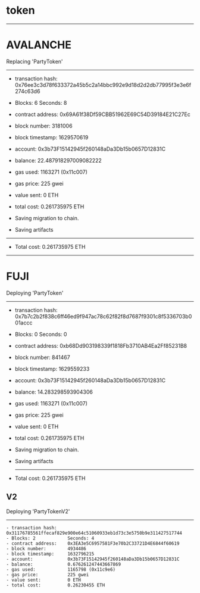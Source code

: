 # token

---

# AVALANCHE

Replacing 'PartyToken'

---

- transaction hash: 0x76ee3c3d78f633372a45b5c2a14bbc992e9d18d2d2db77995f3e3e6f274c63d6
- Blocks: 6 Seconds: 8
- contract address: 0x69A61f38Df59CBB51962E69C54D39184E21C27Ec
- block number: 3181006
- block timestamp: 1629570619
- account: 0x3b73F15142945f260148aDa3Db15b0657D12831C
- balance: 22.487918297009082222
- gas used: 1163271 (0x11c007)
- gas price: 225 gwei
- value sent: 0 ETH
- total cost: 0.261735975 ETH

- Saving migration to chain.
- Saving artifacts

---

- Total cost: 0.261735975 ETH

---

# FUJI

Deploying 'PartyToken'

---

- transaction hash: 0x7b7c2b2f838c6ff46ed9f947ac78c62f82f8d7687f9301c8f5336703b001accc
- Blocks: 0 Seconds: 0
- contract address: 0xb68Dd903198339f1818Fb3710AB4Ea2Ff85231B8
- block number: 841467
- block timestamp: 1629559233
- account: 0x3b73F15142945f260148aDa3Db15b0657D12831C
- balance: 14.283298593904306
- gas used: 1163271 (0x11c007)
- gas price: 225 gwei
- value sent: 0 ETH
- total cost: 0.261735975 ETH

- Saving migration to chain.
- Saving artifacts
  ***
- Total cost: 0.261735975 ETH

## V2

Deploying 'PartyTokenV2'

---

    - transaction hash:    0x31176785561ffecaf829e900e64c51060933eb1d73c3e5750b9e311427517744
    - Blocks: 2            Seconds: 4
    - contract address:    0x3EA3e5C6957581F3e70b2C33721D4E6844f60619
    - block number:        4934486
    - block timestamp:     1632796215
    - account:             0x3b73F15142945f260148aDa3Db15b0657D12831C
    - balance:             0.676261247443667869
    - gas used:            1165798 (0x11c9e6)
    - gas price:           225 gwei
    - value sent:          0 ETH
    - total cost:          0.26230455 ETH

